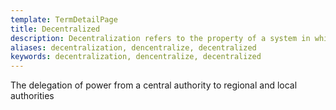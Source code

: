 ```yaml
---
template: TermDetailPage
title: Decentralized
description: Decentralization refers to the property of a system in which nodes or actors work in concert in a distributed fashion to achieve a global goal.
aliases: decentralization, dencentralize, decentralized
keywords: decentralization, dencentralize, decentralized
---
```


The delegation of power from a central authority to regional and local authorities